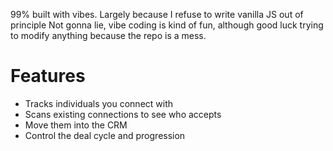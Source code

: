 99% built with vibes. Largely because I refuse to write vanilla JS out of principle
Not gonna lie, vibe coding is kind of fun, although good luck trying to modify anything because the repo is a mess.

# Features
- Tracks individuals you connect with
- Scans existing connections to see who accepts
- Move them into the CRM
- Control the deal cycle and progression

